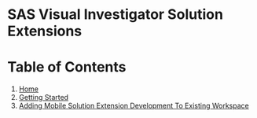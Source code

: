 # SAS Visual Investigator Solution Extensions

# Table of Contents

1. [Home](./index.md)
2. [Getting Started](./Getting-Started.md)
3. [Adding Mobile Solution Extension Development To Existing Workspace](./Adding-Mobile-Solution-Extension-Development-To-Existing-Workspace.md)
